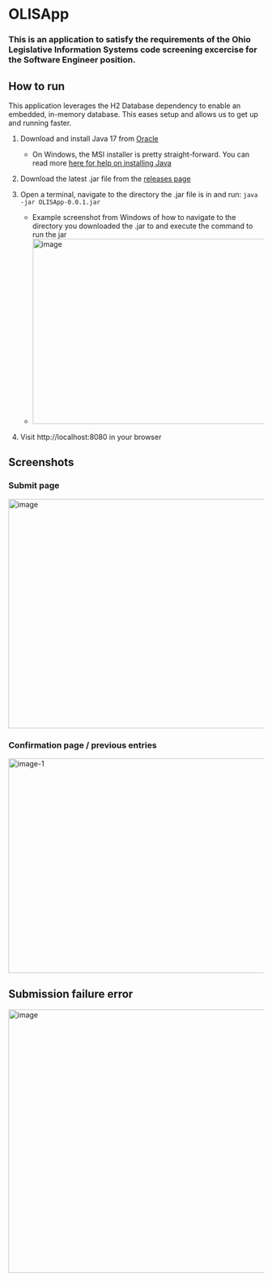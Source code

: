 # OLISApp
### This is an application to satisfy the requirements of the Ohio Legislative Information Systems code screening excercise for the Software Engineer position.

## How to run
This application leverages the H2 Database dependency to enable an embedded, in-memory database. This eases setup and allows us to get up and running faster.
1. Download and install Java 17 from [Oracle](https://www.oracle.com/java/technologies/javase/jdk17-archive-downloads.html)
   - On Windows, the MSI installer is pretty straight-forward. You can read more [here for help on installing Java](https://www.java.com/en/download/help/download_options.html)
3. Download the latest .jar file from the [releases page](https://github.com/skylerlink/OLISApp/releases)
4. Open a terminal, navigate to the directory the .jar file is in and run: `java -jar OLISApp-0.0.1.jar`
   - Example screenshot from Windows of how to navigate to the directory you downloaded the .jar to and execute the command to run the jar
   - <img width="536" height="365" alt="image" src="https://github.com/user-attachments/assets/50dfc28f-caf7-410c-a4f5-6447b62a832d" />

5. Visit http://localhost:8080 in your browser

## Screenshots
### Submit page
<img width="662" height="452" alt="image" src="https://github.com/user-attachments/assets/af4fb8de-f9c4-4a9e-aeaf-bb5942f3b1ee" />

### Confirmation page / previous entries
<img width="658" height="423" alt="image-1" src="https://github.com/user-attachments/assets/c44099a4-7120-472d-8f87-5612588fde85" />

## Submission failure error
<img width="666" height="519" alt="image" src="https://github.com/user-attachments/assets/c702259b-6b51-42ed-8b74-3650fc8376b9" />
